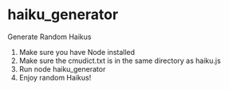 # haiku_generator
Generate Random Haikus

1. Make sure you have Node installed
2. Make sure the cmudict.txt is in the same directory as haiku.js
3. Run node haiku_generator
4. Enjoy random Haikus!
